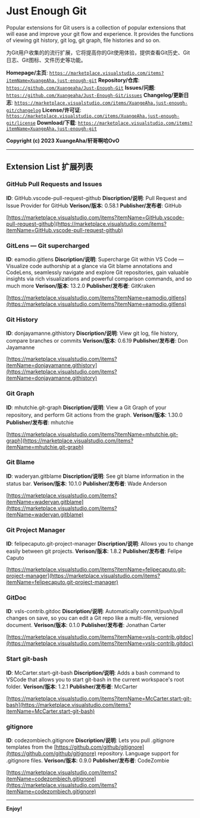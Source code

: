 # Just Enough Git

Popular extensions for Git users is a collection of popular extensions that will ease and improve your git flow and experience. It provides the functions of viewing git history, git log, git graph, file histories and so on.

为Git用户收集的的流行扩展，它将提高你的Git使用体验，提供查看Git历史、Git日志、Git图标、文件历史等功能。

**Homepage/主页**: [`https://marketplace.visualstudio.com/items?itemName=XuangeAha.just-enough-git`](https://marketplace.visualstudio.com/items?itemName=XuangeAha.just-enough-git)
**Repository/仓库**: [`https://github.com/Xuangeaha/Just-Enough-Git`](https://github.com/Xuangeaha/Just-Enough-Git)
**Issues/问题**: [`https://github.com/Xuangeaha/Just-Enough-Git/issues`](https://github.com/Xuangeaha/Just-Enough-Git/issues)
**Changelog/更新日志**: [`https://marketplace.visualstudio.com/items/XuangeAha.just-enough-git/changelog`](https://marketplace.visualstudio.com/items/XuangeAha.just-enough-git/changelog)
**License/许可证**: [`https://marketplace.visualstudio.com/items/XuangeAha.just-enough-git/license`](https://marketplace.visualstudio.com/items/XuangeAha.just-enough-git/license)
**Download/下载**: [`https://marketplace.visualstudio.com/items?itemName=XuangeAha.just-enough-git`](https://marketplace.visualstudio.com/items?itemName=XuangeAha.just-enough-git)

**Copyright (c) 2023 XuangeAha/轩哥啊哈OvO**

---

## Extension List 扩展列表

### GitHub Pull Requests and Issues

**ID**: GitHub.vscode-pull-request-github
**Discription/说明**: Pull Request and Issue Provider for GitHub
**Verison/版本**: 0.58.1
**Publisher/发布者**: GitHub

[https://marketplace.visualstudio.com/items?itemName=GitHub.vscode-pull-request-github](https://marketplace.visualstudio.com/items?itemName=GitHub.vscode-pull-request-github)

### GitLens — Git supercharged

**ID**: eamodio.gitlens
**Discription/说明**: Supercharge Git within VS Code — Visualize code authorship at a glance via Git blame annotations and CodeLens, seamlessly navigate and explore Git repositories, gain valuable insights via rich visualizations and powerful comparison commands, and so much more
**Verison/版本**: 13.2.0
**Publisher/发布者**: GitKraken

[https://marketplace.visualstudio.com/items?itemName=eamodio.gitlens](https://marketplace.visualstudio.com/items?itemName=eamodio.gitlens)

### Git History

**ID**: donjayamanne.githistory
**Discription/说明**: View git log, file history, compare branches or commits
**Verison/版本**: 0.6.19
**Publisher/发布者**: Don Jayamanne

[https://marketplace.visualstudio.com/items?itemName=donjayamanne.githistory](https://marketplace.visualstudio.com/items?itemName=donjayamanne.githistory)

### Git Graph

**ID**: mhutchie.git-graph
**Discription/说明**: View a Git Graph of your repository, and perform Git actions from the graph.
**Verison/版本**: 1.30.0
**Publisher/发布者**: mhutchie

[https://marketplace.visualstudio.com/items?itemName=mhutchie.git-graph](https://marketplace.visualstudio.com/items?itemName=mhutchie.git-graph)

### Git Blame

**ID**: waderyan.gitblame
**Discription/说明**: See git blame information in the status bar.
**Verison/版本**: 10.1.0
**Publisher/发布者**: Wade Anderson

[https://marketplace.visualstudio.com/items?itemName=waderyan.gitblame](https://marketplace.visualstudio.com/items?itemName=waderyan.gitblame)

### Git Project Manager

**ID**: felipecaputo.git-project-manager
**Discription/说明**: Allows you to change easily between git projects.
**Verison/版本**: 1.8.2
**Publisher/发布者**: Felipe Caputo

[https://marketplace.visualstudio.com/items?itemName=felipecaputo.git-project-manager](https://marketplace.visualstudio.com/items?itemName=felipecaputo.git-project-manager)

### GitDoc

**ID**: vsls-contrib.gitdoc
**Discription/说明**: Automatically commit/push/pull changes on save, so you can edit a Git repo like a multi-file, versioned document.
**Verison/版本**: 0.1.0
**Publisher/发布者**: Jonathan Carter

[https://marketplace.visualstudio.com/items?itemName=vsls-contrib.gitdoc](https://marketplace.visualstudio.com/items?itemName=vsls-contrib.gitdoc)

### Start git-bash

**ID**: McCarter.start-git-bash
**Discription/说明**: Adds a bash command to VSCode that allows you to start git-bash in the current workspace's root folder.
**Verison/版本**: 1.2.1
**Publisher/发布者**: McCarter

[https://marketplace.visualstudio.com/items?itemName=McCarter.start-git-bash](https://marketplace.visualstudio.com/items?itemName=McCarter.start-git-bash)

### gitignore

**ID**: codezombiech.gitignore
**Discription/说明**: Lets you pull .gitignore templates from the [https://github.com/github/gitignore](https://github.com/github/gitignore) repository. Language support for .gitignore files.
**Verison/版本**: 0.9.0
**Publisher/发布者**: CodeZombie

[https://marketplace.visualstudio.com/items?itemName=codezombiech.gitignore](https://marketplace.visualstudio.com/items?itemName=codezombiech.gitignore)

---

**Enjoy!**
